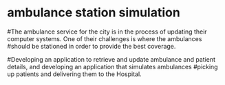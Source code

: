 # ambulance station simulation
#The ambulance service for the city is in the process of updating their computer systems. One of their challenges is where the ambulances #should be stationed in order to provide the best coverage.

#Developing an application to retrieve and update ambulance and patient details, and developing an application that simulates ambulances #picking up patients and delivering them to the Hospital.
